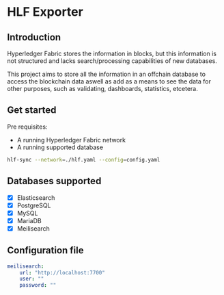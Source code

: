 # HLF Exporter

## Introduction

Hyperledger Fabric stores the information in blocks, but this information is not structured and lacks search/processing capabilities of new databases.

This project aims to store all the information in an offchain database to access the blockchain data aswell as add as a means to see the data for other purposes, such as validating, dashboards, statistics, etcetera. 

## Get started

Pre requisites:
- A running Hyperledger Fabric network 
- A running supported database

```bash
hlf-sync --network=./hlf.yaml --config=config.yaml
``` 

## Databases supported

- [x] Elasticsearch
- [x] PostgreSQL
- [x] MySQL
- [x] MariaDB
- [x] Meilisearch

## Configuration file

```yaml
meilisearch:
    url: "http://localhost:7700"
    user: ""
    password: ""
```

